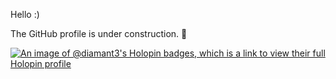 Hello :)

The GitHub profile is under construction. 🚧

[![An image of @diamant3's Holopin badges, which is a link to view their full Holopin profile](https://holopin.me/diamant3)](https://holopin.io/@diamant3)
